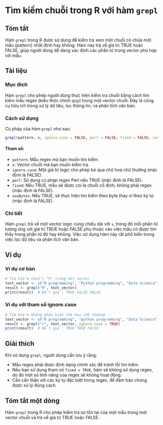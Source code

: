 <!--
Meta Description: # Tìm kiếm chuỗi trong R với hàm `grepl` ## Tóm tắt Hàm `grepl` trong R được sử dụng để kiểm tra xem một chuỗi có chứa một mẫu (pattern) nhất định hay...
Meta Keywords: false, trong, true, grepl, một
-->

# Tìm kiếm chuỗi trong R với hàm `grepl`

## Tóm tắt
Hàm `grepl` trong R được sử dụng để kiểm tra xem một chuỗi có chứa một mẫu (pattern) nhất định hay không. Hàm này trả về giá trị TRUE hoặc FALSE, giúp người dùng dễ dàng xác định các phần tử trong vector phù hợp với mẫu.

## Tài liệu
### Mục đích
Hàm `grepl` cho phép người dùng thực hiện kiểm tra chuỗi bằng cách tìm kiếm mẫu regex (biểu thức chính quy) trong một vector chuỗi. Đây là công cụ hữu ích trong xử lý dữ liệu, lọc thông tin, và phân tích văn bản.

### Cách sử dụng
Cú pháp của hàm `grepl` như sau:
```R
grepl(pattern, x, ignore.case = FALSE, perl = FALSE, fixed = FALSE, useBytes = FALSE)
```

#### Tham số:
- `pattern`: Mẫu regex mà bạn muốn tìm kiếm.
- `x`: Vector chuỗi mà bạn muốn kiểm tra.
- `ignore.case`: Một giá trị logic cho phép bỏ qua chữ hoa chữ thường (mặc định là FALSE).
- `perl`: Sử dụng cú pháp regex Perl nếu TRUE (mặc định là FALSE).
- `fixed`: Nếu TRUE, mẫu sẽ được coi là chuỗi cố định, không phải regex (mặc định là FALSE).
- `useBytes`: Nếu TRUE, sẽ thực hiện tìm kiếm theo byte thay vì theo ký tự (mặc định là FALSE).

### Chi tiết
Hàm `grepl` trả về một vector logic cùng chiều dài với `x`, trong đó mỗi phần tử tương ứng với giá trị TRUE hoặc FALSE phụ thuộc vào việc mẫu có được tìm thấy trong phần tử đó hay không. Việc sử dụng hàm này rất phổ biến trong việc lọc dữ liệu và phân tích văn bản.

## Ví dụ
### Ví dụ cơ bản
```R
# Tìm kiếm chuỗi "R" trong một vector
text_vector <- c("R programming", "Python programming", "Data Science")
result <- grepl("R", text_vector)
print(result)  # Kết quả: TRUE FALSE FALSE
```

### Ví dụ với tham số ignore.case
```R
# Tìm kiếm không phân biệt chữ hoa chữ thường
text_vector <- c("R programming", "python programming", "Data Science")
result <- grepl("r", text_vector, ignore.case = TRUE)
print(result)  # Kết quả: TRUE TRUE FALSE
```

## Giải thích
Khi sử dụng `grepl`, người dùng cần lưu ý rằng:
- Mẫu regex phải được định dạng chính xác để tránh lỗi tìm kiếm.
- Nếu bạn sử dụng tham số `fixed = TRUE`, hàm sẽ không sử dụng regex, do đó một số tính năng của regex sẽ không hoạt động.
- Cần cẩn thận với các ký tự đặc biệt trong regex, để đảm bảo chúng được xử lý đúng cách.

## Tóm tắt một dòng
Hàm `grepl` trong R cho phép kiểm tra sự tồn tại của một mẫu trong một vector chuỗi và trả về giá trị TRUE hoặc FALSE.